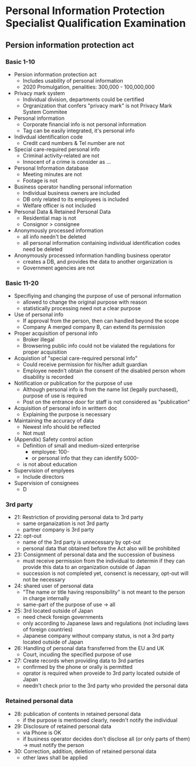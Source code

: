 # Personal Information Protection Specialist Qualification Examination

## Persion information protection act

### Basic 1-10

- Persion information protection act
  - Includes usability of personal information
  - 2020 Promulgation, penalities: 300,000 - 100,000,000
- Privacy mark system
  - Individual division, departments could be certified
  - Orgranization that confers "privacy mark" is not Privacy Mark System Commitee
- Personal information
  - Corporate financial info is not personal information
  - Tag can be easily integrated, it's personal info
- Indivdual identification code
  - Credit card numbers & Tel number are not
- Special care-required personal info
  - Criminal activity-related are not
  - Innocent of a crime is consider as ...
- Personal Information database
  - Meeting minutes are not
  - Footage is not
- Business operator handling personal information
  - Individual business owners are included
  - DB only related to its employees is included
  - Welfare officer is not included
- Personal Data & Retained Personal Data
  - Residential map is not
  - Consignor > consignee
- Anonymously processed information
  - all info needn't be deleted
  - all personal information containing individual identification codes need be deleted
- Anonymously processed information handling business operator
  - creates a DB, and provides the data to another organization is
  - Government agencies are not

### Basic 11-20

- Specifiying and changing the purpose of use of personal information
  - allowed to change the original purpose with reason
  - statistically processing need not a clear purpose
- Use of personal info
  - If approval from the person, then can handled beyond the scope
  - Company A merged company B, can extend its permission
- Proper acquisition of personal info
  - Broker illegal
  - Browsering public info could not be vialated the regulations for proper acquisition
- Acquistion of "special care-required personal info"
  - Could receive permission for his/her adult guardian
  - Employee needn't obtain the consent of the disabled person whom disability is recorded
- Notification or publication for the purpose of use
  - Although personal info is from the name list (legally purchased), purpose of use is required
  - Post on the entrance door for staff is not considered as "publication"
- Acquisition of personal info in writtern doc
  - Explaining the purpose is necessary
- Maintaining the accuracy of data
  - Newest info should be reflected
  - Not must
- (Appendix) Safety control action
  - Definition of small and medium-sized enterprise
    - employee: 100-
    - or personal info that they can identify 5000-
  - is not about education
- Supervision of emplyees
  - Include directors
- Supervision of consignees
  - D

### 3rd party

- 21: Restriction of providing personal data to 3rd party
  - same organaization is not 3rd party
  - partner company is 3rd party
- 22: opt-out
  - name of the 3rd party is unnecessary by opt-out
  - personal data that obtained before the Act also will be prohibited
- 23: Consignment of personal data and the succession of business
  - must receive permission from the individual to determin if they can provide this data to an organization outside of Japan
  - succession is not completed yet, consenct is necessary, opt-out will not be necessary
- 24: shared user of personal data
  - "The name or title having responsibility" is not meant to the person in charge internally
  - same-part of the purpose of use -> all
- 25: 3rd located outside of Japan
  - need check foreign governments
  - only according to Japanese laws and regulations (not including laws of foreign countries)
  - Japanese company without company status, is not a 3rd party located outside of Japan
- 26: Handling of personal data fransferred from the EU and UK
  - Court, incuding the specified purpose of use
- 27: Create records when providing data to 3rd parties
  - confirmed by the phone or orally is permitted
  - oprator is required when proveide to 3rd party located outside of Japan
  - needn't check prior to the 3rd party who provided the personal data

### Retained personal data

- 28: publication of contents in retained personal data
  - if the purpose is mentioned clearly, needn't notify the individual
- 29: Disclosure of retained personal data
  - via Phone is OK
  - if business operator decides don't disclose all (or only parts of them) -> must notify the person
- 30: Correction, addition, deletion of retained personal data
  - other laws shall be applied